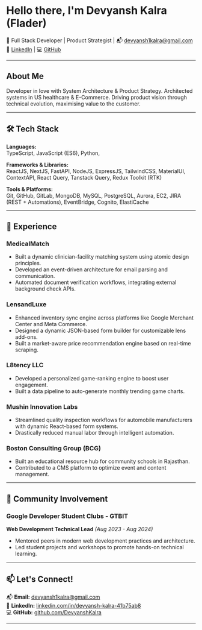 # Hello there, I'm Devyansh Kalra (Flader)

🚀 Full Stack Developer | Product Strategist | 📬 devyansh1kalra@gmail.com  
🔗 [LinkedIn](https://www.linkedin.com/in/devyansh-kalra-41b75ab8/) | 💻 [GitHub](https://github.com/DevyanshKalra)

---

## About Me

Developer in love with System Architecture & Product Strategy. Architected systems in US healthcare & E-Commerce. Driving product vision through technical evolution, maximising value to the customer.

---

## 🛠️ Tech Stack

**Languages:**  
TypeScript, JavaScript (ES6), Python,

**Frameworks & Libraries:**  
ReactJS, NextJS, FastAPI, NodeJS, ExpressJS, TailwindCSS, MaterialUI, ContextAPI, React Query, Tanstack Query, Redux Toolkit (RTK)

**Tools & Platforms:**  
Git, GitHub, GitLab, MongoDB, MySQL, PostgreSQL, Aurora, EC2, JIRA (REST + Automations), EventBridge, Cognito, ElastiCache

---

## 💼 Experience

### **MedicalMatch** 
- Built a dynamic clinician-facility matching system using atomic design principles.
- Developed an event-driven architecture for email parsing and communication.
- Automated document verification workflows, integrating external background check APIs.

### **LensandLuxe** 
- Enhanced inventory sync engine across platforms like Google Merchant Center and Meta Commerce.
- Designed a dynamic JSON-based form builder for customizable lens add-ons.
- Built a market-aware price recommendation engine based on real-time scraping.

### **L8tency LLC**
- Developed a personalized game-ranking engine to boost user engagement.
- Built a data pipeline to auto-generate monthly trending game charts.

### **Mushin Innovation Labs** 
- Streamlined quality inspection workflows for automobile manufacturers with dynamic React-based form systems.
- Drastically reduced manual labor through intelligent automation.

### **Boston Consulting Group (BCG)**
- Built an educational resource hub for community schools in Rajasthan.
- Contributed to a CMS platform to optimize event and content management.


---

## 🤝 Community Involvement

### **Google Developer Student Clubs - GTBIT**
**Web Development Technical Lead** *(Aug 2023 - Aug 2024)*
- Mentored peers in modern web development practices and architecture.
- Led student projects and workshops to promote hands-on technical learning.

---

## 📫 Let's Connect!


📬 **Email:** devyansh1kalra@gmail.com  
🔗 **LinkedIn:** [linkedin.com/in/devyansh-kalra-41b75ab8](https://www.linkedin.com/in/devyansh-kalra-41b75ab8/)  
💻 **GitHub:** [github.com/DevyanshKalra](https://github.com/DevyanshKalra)

---
